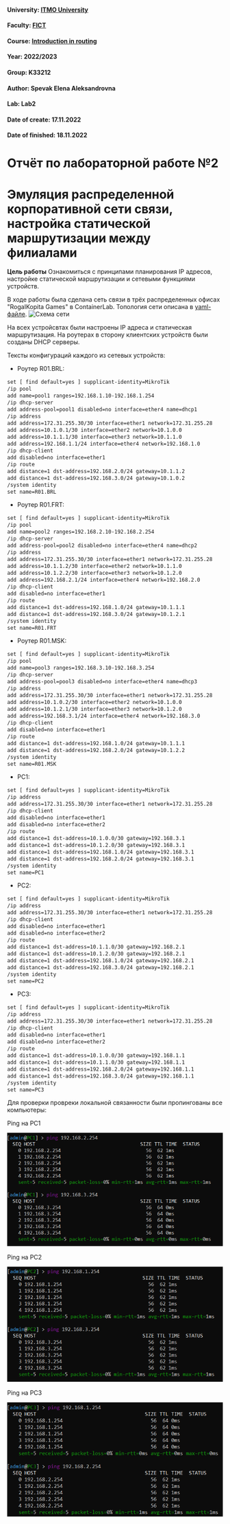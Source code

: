 #### University: [ITMO University](https://##3itmo.ru/ru/)
#### Faculty: [FICT](https://fict.itmo.ru)
#### Course: [Introduction in routing](https://github.com/itmo-ict-faculty/introduction-in-routing)
#### Year: 2022/2023
#### Group: K33212
#### Author: Spevak Elena Aleksandrovna
#### Lab: Lab2
#### Date of create: 17.11.2022
#### Date of finished: 18.11.2022

# **Отчёт по лабораторной работе №2**

# Эмуляция распределенной корпоративной сети связи, настройка статической маршрутизации между филиалами

**Цель работы**
Ознакомиться с принципами планирования IP адресов, настройке статической маршрутизации и сетевыми функциями устройств.

В ходе работы была сделана сеть связи в трёх распределенных офисах "RogaIKopita Games" в ContainerLab. Топология сети описана в [yaml-файле](https://github.com/LenaSpevak/2022_2023-introduction_in_routing-k33212-spevak-e-a/blob/main/lab2/lab2.yaml). 
![Схема сети]()
 
На всех устройсвтах были настроены IP адреса и статическая маршрутизация. На роутерах в сторону клиентских устройств были созданы DHCP серверы. 

Тексты конфигураций каждого из сетевых устройств:
- Роутер R01.BRL:
```/interface wireless security-profiles
set [ find default=yes ] supplicant-identity=MikroTik
/ip pool
add name=pool1 ranges=192.168.1.10-192.168.1.254
/ip dhcp-server
add address-pool=pool1 disabled=no interface=ether4 name=dhcp1
/ip address
add address=172.31.255.30/30 interface=ether1 network=172.31.255.28
add address=10.1.0.1/30 interface=ether2 network=10.1.0.0
add address=10.1.1.1/30 interface=ether3 network=10.1.1.0
add address=192.168.1.1/24 interface=ether4 network=192.168.1.0
/ip dhcp-client
add disabled=no interface=ether1
/ip route
add distance=1 dst-address=192.168.2.0/24 gateway=10.1.1.2
add distance=1 dst-address=192.168.3.0/24 gateway=10.1.0.2
/system identity
set name=R01.BRL
```
- Роутер R01.FRT:
```/interface wireless security-profiles
set [ find default=yes ] supplicant-identity=MikroTik
/ip pool
add name=pool2 ranges=192.168.2.10-192.168.2.254
/ip dhcp-server
add address-pool=pool2 disabled=no interface=ether4 name=dhcp2
/ip address
add address=172.31.255.30/30 interface=ether1 network=172.31.255.28
add address=10.1.1.2/30 interface=ether2 network=10.1.1.0
add address=10.1.2.2/30 interface=ether3 network=10.1.2.0
add address=192.168.2.1/24 interface=ether4 network=192.168.2.0
/ip dhcp-client
add disabled=no interface=ether1
/ip route
add distance=1 dst-address=192.168.1.0/24 gateway=10.1.1.1
add distance=1 dst-address=192.168.3.0/24 gateway=10.1.2.1
/system identity
set name=R01.FRT
```
- Роутер R01.MSK:
```/interface wireless security-profiles
set [ find default=yes ] supplicant-identity=MikroTik
/ip pool
add name=pool3 ranges=192.168.3.10-192.168.3.254
/ip dhcp-server
add address-pool=pool3 disabled=no interface=ether4 name=dhcp3
/ip address
add address=172.31.255.30/30 interface=ether1 network=172.31.255.28
add address=10.1.0.2/30 interface=ether2 network=10.1.0.0
add address=10.1.2.1/30 interface=ether3 network=10.1.2.0
add address=192.168.3.1/24 interface=ether4 network=192.168.3.0
/ip dhcp-client
add disabled=no interface=ether1
/ip route
add distance=1 dst-address=192.168.1.0/24 gateway=10.1.1.1
add distance=1 dst-address=192.168.2.0/24 gateway=10.1.2.2
/system identity
set name=R01.MSK
```
- PC1:
```/interface wireless security-profiles
set [ find default=yes ] supplicant-identity=MikroTik
/ip address
add address=172.31.255.30/30 interface=ether1 network=172.31.255.28
/ip dhcp-client
add disabled=no interface=ether1
add disabled=no interface=ether2
/ip route
add distance=1 dst-address=10.1.0.0/30 gateway=192.168.3.1
add distance=1 dst-address=10.1.2.0/30 gateway=192.168.3.1
add distance=1 dst-address=192.168.1.0/24 gateway=192.168.3.1
add distance=1 dst-address=192.168.2.0/24 gateway=192.168.3.1
/system identity
set name=PC1
```
- PC2:
```/interface wireless security-profiles
set [ find default=yes ] supplicant-identity=MikroTik
/ip address
add address=172.31.255.30/30 interface=ether1 network=172.31.255.28
/ip dhcp-client
add disabled=no interface=ether1
add disabled=no interface=ether2
/ip route
add distance=1 dst-address=10.1.1.0/30 gateway=192.168.2.1
add distance=1 dst-address=10.1.2.0/30 gateway=192.168.2.1
add distance=1 dst-address=192.168.1.0/24 gateway=192.168.2.1
add distance=1 dst-address=192.168.3.0/24 gateway=192.168.2.1
/system identity
set name=PC2
```
- PC3:
```/interface wireless security-profiles
set [ find default=yes ] supplicant-identity=MikroTik
/ip address
add address=172.31.255.30/30 interface=ether1 network=172.31.255.28
/ip dhcp-client
add disabled=no interface=ether1
add disabled=no interface=ether2
/ip route
add distance=1 dst-address=10.1.0.0/30 gateway=192.168.1.1
add distance=1 dst-address=10.1.1.0/30 gateway=192.168.1.1
add distance=1 dst-address=192.168.2.0/24 gateway=192.168.1.1
add distance=1 dst-address=192.168.3.0/24 gateway=192.168.1.1
/system identity
set name=PC3
```
Для проверки провреки локальной связанности были пропингованы все компьютеры:

Ping на PC1

![Ping на PC1](PC1_ping.png)

Ping на PC2

![Ping на PC2](PC2-ping.png)

Ping на PC3

![Ping на PC3](PC3-ping.png)
